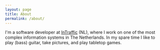 ```yaml
---
layout: page
title: About
permalink: /about/
---
```


I'm a software developer at [InTraffic](https://www.intraffic.nl) (NL), where I work on one of the most complex information systems in The Netherlands. In my spare time I like to play (bass) guitar, take pictures, and play tabletop games.